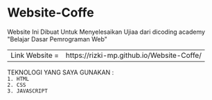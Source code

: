 # Website-Coffe
Website Ini Dibuat Untuk Menyelesaikan Ujiaa dari dicoding academy "Belajar Dasar Pemrograman Web"

<table>
  <tr>
     <td>Link Website = </td>
     <td>https://rizki-mp.github.io/Website-Coffe/</td>
   </tr>
</table>

TEKNOLOGI YANG SAYA GUNAKAN :
<br>
``1. HTML``
<br>
``2. CSS``
<br>
``3. JAVASCRIPT``
